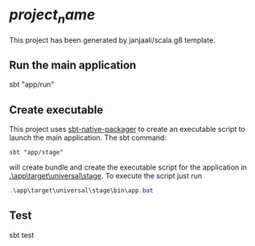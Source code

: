 # $project_name$

This project has been generated by janjaali/scala.g8 template.

## Run the main application

sbt "app/run"

## Create executable

This project uses [sbt-native-packager](https://sbt-native-packager.readthedocs.io/) to create an executable script to launch the main application. The sbt command:

```shell
sbt "app/stage"
```

will create bundle and create the executable script for the application in [.\app\target\universal\stage](.\app\target\universal\stage). To execute the script just run

```powershell
.\app\target\universal\stage\bin\app.bat
```

## Test

sbt test
